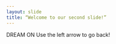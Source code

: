 ```yaml
---
layout: slide
title: “Welcome to our second slide!”
---
```

DREAM ON
Use the left arrow to go back!
